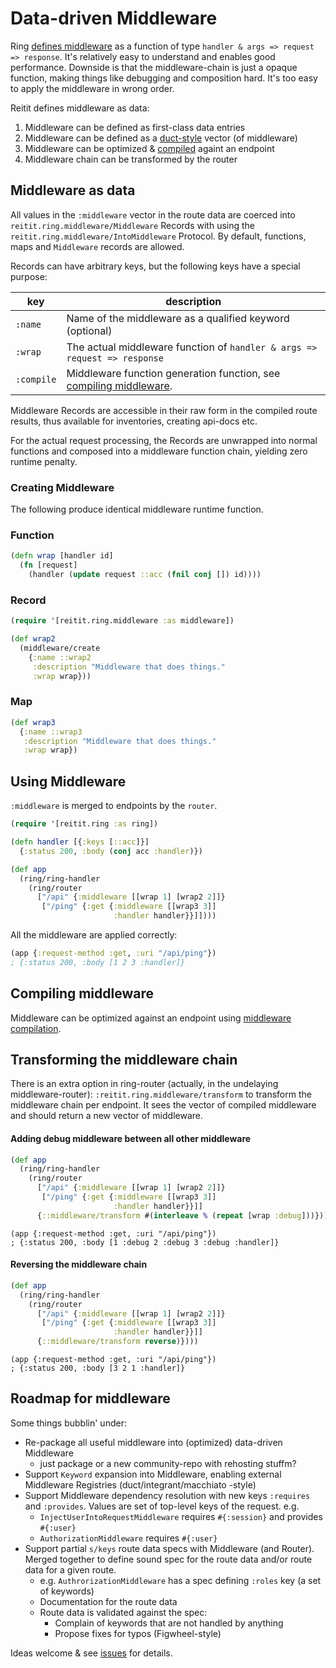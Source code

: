 # Data-driven Middleware

Ring [defines middleware](https://github.com/ring-clojure/ring/wiki/Concepts#middleware) as a function of type `handler & args => request => response`. It's relatively easy to understand and enables good performance. Downside is that the middleware-chain is just a opaque function, making things like debugging and composition hard. It's too easy to apply the middleware in wrong order.

Reitit defines middleware as data:

1. Middleware can be defined as first-class data entries
2. Middleware can be defined as a [duct-style](https://github.com/duct-framework/duct/wiki/Configuration) vector (of middleware)
4. Middleware can be optimized & [compiled](compiling_middleware.md) againt an endpoint
3. Middleware chain can be transformed by the router

## Middleware as data

All values in the `:middleware` vector in the route data are coerced into `reitit.ring.middleware/Middleware` Records with using the `reitit.ring.middleware/IntoMiddleware` Protocol. By default, functions, maps and `Middleware` records are allowed.

Records can have arbitrary keys, but the following keys have a special purpose:

| key            | description |
| ---------------|-------------|
| `:name`        | Name of the middleware as a qualified keyword (optional)
| `:wrap`        | The actual middleware function of `handler & args => request => response`
| `:compile`     | Middleware function generation function, see [compiling middleware](compiling_middleware.md).

Middleware Records are accessible in their raw form in the compiled route results, thus available for inventories, creating api-docs etc.

For the actual request processing, the Records are unwrapped into normal functions and composed into a middleware function chain, yielding zero runtime penalty.

### Creating Middleware

The following produce identical middleware runtime function.

### Function

```clj
(defn wrap [handler id]
  (fn [request]
    (handler (update request ::acc (fnil conj []) id))))
```

### Record

```clj
(require '[reitit.ring.middleware :as middleware])

(def wrap2
  (middleware/create
    {:name ::wrap2
     :description "Middleware that does things."
     :wrap wrap}))
```

### Map

```clj
(def wrap3
  {:name ::wrap3
   :description "Middleware that does things."
   :wrap wrap})
```

## Using Middleware

`:middleware` is merged to endpoints by the `router`.

```clj
(require '[reitit.ring :as ring])

(defn handler [{:keys [::acc]}]
  {:status 200, :body (conj acc :handler)})

(def app
  (ring/ring-handler
    (ring/router
      ["/api" {:middleware [[wrap 1] [wrap2 2]]}
       ["/ping" {:get {:middleware [[wrap3 3]]
                       :handler handler}}]])))
```

All the middleware are applied correctly:

```clj
(app {:request-method :get, :uri "/api/ping"})
; {:status 200, :body [1 2 3 :handler]}
```

## Compiling middleware

Middleware can be optimized against an endpoint using [middleware compilation](compiling_middleware.md).

## Transforming the middleware chain

There is an extra option in ring-router (actually, in the undelaying middleware-router): `:reitit.ring.middleware/transform` to transform the middleware chain per endpoint. It sees the vector of compiled middleware and should return a new vector of middleware.

#### Adding debug middleware between all other middleware

```clj
(def app
  (ring/ring-handler
    (ring/router
      ["/api" {:middleware [[wrap 1] [wrap2 2]]}
       ["/ping" {:get {:middleware [[wrap3 3]]
                       :handler handler}}]]
      {::middleware/transform #(interleave % (repeat [wrap :debug]))})))
```

```
(app {:request-method :get, :uri "/api/ping"})
; {:status 200, :body [1 :debug 2 :debug 3 :debug :handler]}
```

#### Reversing the middleware chain

```clj
(def app
  (ring/ring-handler
    (ring/router
      ["/api" {:middleware [[wrap 1] [wrap2 2]]}
       ["/ping" {:get {:middleware [[wrap3 3]]
                       :handler handler}}]]
      {::middleware/transform reverse)})))
```

```
(app {:request-method :get, :uri "/api/ping"})
; {:status 200, :body [3 2 1 :handler]}
```

## Roadmap for middleware

Some things bubblin' under:

* Re-package all useful middleware into (optimized) data-driven Middleware
   * just package or a new community-repo with rehosting stuffm?
* Support `Keyword` expansion into Middleware, enabling external Middleware Registries (duct/integrant/macchiato -style)
* Support Middleware dependency resolution with new keys `:requires` and `:provides`. Values are set of top-level keys of the request. e.g.
   * `InjectUserIntoRequestMiddleware` requires `#{:session}` and provides `#{:user}`
   * `AuthorizationMiddleware` requires `#{:user}`
* Support partial `s/keys` route data specs with Middleware (and Router). Merged together to define sound spec for the route data and/or route data for a given route.
   * e.g. `AuthrorizationMiddleware` has a spec defining `:roles` key (a set of keywords)
   * Documentation for the route data
   * Route data is validated against the spec:
      * Complain of keywords that are not handled by anything
      * Propose fixes for typos (Figwheel-style)

Ideas welcome & see [issues](https://github.com/metosin/reitit/issues) for details.
